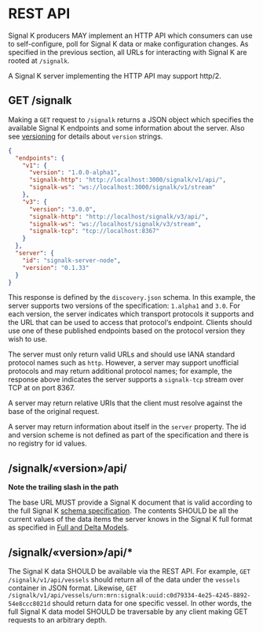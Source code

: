 # REST API

Signal K producers MAY implement an HTTP API which consumers can use to self-configure, poll for Signal K data or make
configuration changes. As specified in the previous section, all URLs for interacting with Signal K are rooted at
`/signalk`.

A Signal K server implementing the HTTP API may support http/2.

## GET /signalk

Making a `GET` request to `/signalk` returns a JSON object which specifies the available Signal K endpoints and some
information about the server. Also see [versioning](versioning.md) for details about `version` strings.

[>]: # (mdpInsert ```json fsnip ../samples/discovery/docs-rest_api.json)
```json
{
  "endpoints": {
    "v1": {
      "version": "1.0.0-alpha1",
      "signalk-http": "http://localhost:3000/signalk/v1/api/",
      "signalk-ws": "ws://localhost:3000/signalk/v1/stream"
    },
    "v3": {
      "version": "3.0.0",
      "signalk-http": "http://localhost/signalk/v3/api/",
      "signalk-ws": "ws://localhost/signalk/v3/stream",
      "signalk-tcp": "tcp://localhost:8367"
    }
  },
  "server": {
    "id": "signalk-server-node",
    "version": "0.1.33"
  }
}
```
[<]: #
This response is defined by the `discovery.json` schema. In this example, the server supports two versions of the
specification: `1.alpha1` and `3.0`. For each version, the server indicates which transport protocols it supports and
the URL that can be used to access that protocol‘s endpoint. Clients should use one of these published endpoints based
on the protocol version they wish to use.

The server must only return valid URLs and should use IANA standard protocol names such as `http`. However, a server
may support unofficial protocols and may return additional protocol names; for example, the response above indicates
the server supports a `signalk-tcp` stream over TCP at on port 8367.

A server may return relative URIs that the client must resolve against the base of the original request.

A server may return information about itself in the `server` property. The id and version scheme is not defined as part
of the specification and there is no registry for id values.

## /signalk/«version»/api/

**Note the trailing slash in the path**

The base URL MUST provide a Signal K document that is valid according to the full Signal K [schema
specification]({{site.baseurl}}specification.html). The contents SHOULD be all the current values of the data items the
server knows in the Signal K full format as specified in [Full and Delta Models](data_model.md).

## /signalk/«version»/api/*

The Signal K data SHOULD be available via the REST API. For example, `GET /signalk/v1/api/vessels` should return all
of the data under the `vessels` container in JSON format. Likewise, `GET
/signalk/v1/api/vessels/urn:mrn:signalk:uuid:c0d79334-4e25-4245-8892-54e8ccc8021d` should return data for one specific
vessel. In other words, the full Signal K data model SHOULD be traversable by any client making GET requests to an
arbitrary depth.
